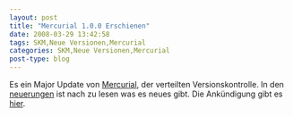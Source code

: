 ```yaml
---
layout: post
title: "Mercurial 1.0.0 Erschienen"
date: 2008-03-29 13:42:58
tags: SKM,Neue Versionen,Mercurial
categories: SKM,Neue Versionen,Mercurial
post-type: blog
---
```

Es ein Major Update von <a href="http://www.selenic.com/mercurial"  title="Mercurial">Mercurial</a>, der verteilten Versionskontrolle. In den <a href="http://www.selenic.com/mercurial/wiki/index.cgi/WhatsNew"  title="Neuerungen">neuerungen</a> ist nach zu lesen was es neues gibt. Die Ankündigung gibt es <a href="http://www.selenic.com/pipermail/mercurial/2008-March/018014.html"  title="Announcement">hier</a>.
